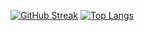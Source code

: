 [![GitHub Streak](https://streak-stats.demolab.com/?user=DenverCoder1)](https://git.io/streak-stats)
[![Top Langs](https://github-readme-stats.vercel.app/api/top-langs/?username=davySorokin&layout=compact)](https://github.com/davySorokin/github-readme-stats)
